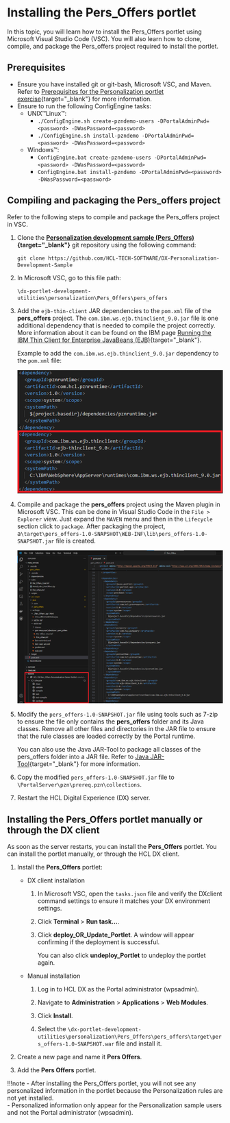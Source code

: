 # Installing the Pers_Offers portlet  

In this topic, you will learn how to install the Pers_Offers portlet using Microsoft Visual Studio Code (VSC). You will also learn how to clone, compile, and package the Pers_offers project required to install the portlet.

## Prerequisites

- Ensure you have installed git or git-bash, Microsoft VSC, and Maven. Refer to [Prerequisites for the Personalization portlet exercise](./pzn_demoprereq.md){target="_blank"} for more information.
- Ensure to run the following ConfigEngine tasks:
    - UNIX™Linux™:  
        - `./ConfigEngine.sh create-pzndemo-users -DPortalAdminPwd=<password> -DWasPassword=<password>`  
        - `./ConfigEngine.sh install-pzndemo -DPortalAdminPwd=<password> -DWasPassword=<password>`  
    - Windows™:  
        - `ConfigEngine.bat create-pzndemo-users -DPortalAdminPwd=<password> -DWasPassword=<password>`
        - `ConfigEngine.bat install-pzndemo -DPortalAdminPwd=<password> -DWasPassword=<password>`  

## Compiling and packaging the Pers_offers project

Refer to the following steps to compile and package the Pers_offers project in VSC.

1. Clone the **[Personalization development sample (Pers_Offers)](https://github.com/HCL-TECH-SOFTWARE/DX-Personalization-Development-Sample){target="_blank"}** git repository using the following command:

    ```text
    git clone https://github.com/HCL-TECH-SOFTWARE/DX-Personalization-Development-Sample
    ```  

2. In Microsoft VSC, go to this file path:  

    ```text
    \dx-portlet-development-utilities\personalization\Pers_Offers\pers_offers  
    ```

3. Add the `ejb-thin-client` JAR dependencies to the `pom.xml` file of the **pers_offers** project. The `com.ibm.ws.ejb.thinclient_9.0.jar` file is one additional dependency that is needed to compile the project correctly. More information about it can be found on the IBM page [Running the IBM Thin Client for Enterprise JavaBeans (EJB)](https://www.ibm.com/docs/en/was-nd/9.0.5?topic=applications-running-thin-client-enterprise-javabeans-ejb){target="_blank"}.  

    Example to add the `com.ibm.ws.ejb.thinclient_9.0.jar` dependency to the `pom.xml` file:  

    ![Change in pom.xml](./images/ejb_thin_client_pre_req.png)  

4. Compile and package the **pers_offers** project using the Maven plugin in Microsoft VSC. This can be done in Visual Studio Code in the `File > Explorer` view. Just expand the `MAVEN` menu and then in the `Lifecycle` section click to `package`. After packaging the project, a`\target\pers_offers-1.0-SNAPSHOT\WEB-INF\lib\pers_offers-1.0-SNAPSHOT.jar` file is created.  

    ![Maven Packaging](./images/maven_packaging_pers_offers.png)  

5. Modify the `pers_offers-1.0-SNAPSHOT.jar` file using tools such as 7-zip to ensure the file only contains the **pers_offers** folder and its Java classes. Remove all other files and directories in the JAR file to ensure that the rule classes are loaded correctly by the Portal runtime.  

    You can also use the Java JAR-Tool to package all classes of the pers_offers folder into a JAR file. Refer to [Java JAR-Tool](https://docs.oracle.com/javase/tutorial/deployment/jar/basicsindex.html){target="_blank"} for more information.  

6. Copy the modified `pers_offers-1.0-SNAPSHOT.jar` file to `\PortalServer\pzn\prereq.pzn\collections`.  

7. Restart the HCL Digital Experience (DX) server.

## Installing the Pers_Offers portlet manually or through the DX client  

As soon as the server restarts, you can install the **Pers_Offers** portlet. You can install the portlet manually, or through the HCL DX client.  

1. Install the **Pers_Offers** portlet:  

    - DX client installation  

        1. In Microsoft VSC, open the `tasks.json` file and verify the DXclient command settings to ensure it matches your DX environment settings.  

        2. Click **Terminal** > **Run task...**.  

        3. Click **deploy_OR_Update_Portlet**. A window will appear confirming if the deployment is successful.  

            You can also click **undeploy_Portlet** to undeploy the portlet again.  

    - Manual installation  

        1. Log in to HCL DX as the Portal administrator (wpsadmin).  

        2. Navigate to **Administration** > **Applications** > **Web Modules**.  

        3. Click **Install**.  

        4. Select the `\dx-portlet-development-utilities\personalization\Pers_Offers\pers_offers\target\pers_offers-1.0-SNAPSHOT.war` file and install it.  

2. Create a new page and name it **Pers Offers**.

3. Add the **Pers Offers** portlet.  

!!!note
    - After installing the Pers_Offers portlet, you will not see any personalized information in the portlet because the Personalization rules are not yet installed.  
    - Personalized information only appear for the Personalization sample users and not the Portal administrator (wpsadmin).  
